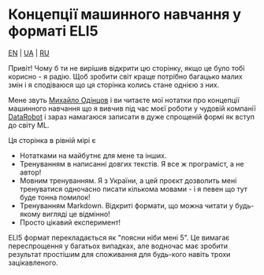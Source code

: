 # Концепції машинного навчання у форматі ELI5

[EN](README.md) | [UA](README_ua.md) | [RU](README_ru.md)

Привіт! Чому б ти не вирішив відкрити цю сторінку, якщо це було тобі корисно - я радію.
Щоб зробити світ краще потрібно багацько малих змін і я сподіваюся що ця сторінка колись стане однією з них.

Мене звуть [Михайло Одінцов](https://www.linkedin.com/in/mihailodintsov/) і ви читаєте мої нотатки про концепції
машинного навчання що я вивчив під час моєї роботи у чудовій компанії [DataRobot](https://www.datarobot.com) і
зараз намагаюся записати в дуже спрощеній формі як вступ до світу ML.

Ця сторінка в рівній мірі є
* Нотатками на майбутнє для мене та інших. 
* Тренуванням в написанні довгих текстів. Я все ж програміст, а не автор!
* Мовним тренуванням. Я з України, а цей проєкт дозволить мені тренуватися одночасно писати кількома мовами - і я 
  певен що тут буде тонна помилок!
* Тренуванням Markdown. Відкриті формати, що можна читати у будь-якому вигляді це відмінно!
* Просто цікавий експеримент!

ELI5 формат перекладається як "поясни ніби мені 5". Це вимагає переспрощення у багатьох випадках, але водночас має
зробити результат простішим для споживання для будь-кого навіть трохи зацікавленого.